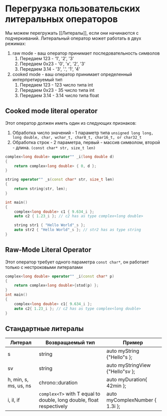 # Перегрузка пользовательских литеральных операторов
Мы можем перегружать [[Литералы]], если они начинаются с подчеркиваний. Литеральный оператор может работать в двух режимах:
1. raw mode - ваш оператор принимает последовательность символов
	1. Передаем 123 - '1', '2', '3'
	2. Передаем 0x23 - '0', 'x', '2', '3'
	3. Передаем 3.14 - '3', '.', '1', '4'
2. cooked mode - ваш оператор принимает определенный интерпретируемый тип
	1. Передаем 123 - 123 число типа int
	2. Передаем 0x23 - 35 число типа int
	3. Передаем 3.14 - 3.14 число типа float

## Cooked mode literal operator
Этот оператор должен иметь один из следующих признаков:
1. Обработка число значений - 1 параметр типа `unsigned long long, long double, char, wchar_t, char8_t, char16_t, or char32_t`
2. Обработка строк - 2 параметра, первый - массив символом, второй - длина. `(const char* str, size_t len)`

```cpp
complex<long double> operator"" _i(long double d)
{
	return complex<long double> { 0, d };
}

string operator"" _s(const char* str, size_t len)
{
	return string(str, len);
}

int main()
{
	complex<long double> c1 { 9.634_i };
	auto c2 { 1.23_i }; // c2 has as type complex<long double>

	string str1 { "Hello World"_s };
	auto str2 { "Hello World"_s }; // str2 has as type string
}
```

## Raw-Mode Literal Operator
Этот оператор требует одного параметра `const char*`, он работает только с нестроковыми литералами
```cpp
complex<long double> operator"" _i(const char* p)
{
	return complex<long double>{stod(p) };
}
int main()
{
	complex<long double> c1{ 9.634_i };
	auto c2{ 1.23_i }; // c2 has as type complex<long double>
}
```

## Стандартные литералы
| Литерал               | Возвращаемый тип                                                     | Пример                          |
| --------------------- | -------------------------------------------------------------------- | ------------------------------- |
| s                     | string                                                               | auto myString {"Hello"s };      |
| sv                    | string                                                               | auto myStringView {"Hello"sv }; |
| h, min, s, ms, us, ns | chrono::duration                                                     | auto myDuration{ 42min };       |
| i, il, if             | `complex<T>` with T equal to double, long double, float respectively | auto myComplexNumber { 1.3i };  |
